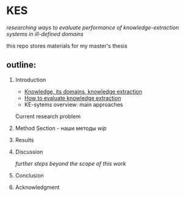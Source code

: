 # KES
*researching ways to evaluate performance of knowledge-extraction systems in ill-defined domains*

this repo stores materials for my master's thesis

## outline:

1. Introduction
	+ [Knowledge, its domains, knowledge extraction](https://docs.google.com/document/d/1JNF5NggUo4bfCbtphZhkga_A0DXRcNziLyCwkcq6yTo/edit?usp=sharing)
	+ [How to evaluate knowledge extraction](https://docs.google.com/document/d/1Bc3fCfhboy7L6ruEeUZJtI1JApBt3ZAMIePZ6uTixlg/edit?usp=sharing)
	+ KE-sytems overview: main approaches

	Current research problem 

2. Method Section - наши методы
		*wip*
3. Results


4. Discussion
	
	*further steps beyond the scope of this work*

5. Conclusion

6. Acknowledgment
